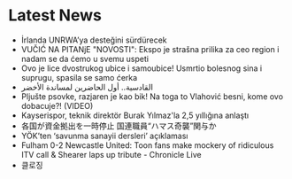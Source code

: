# Latest News
-  İrlanda UNRWA’ya desteğini sürdürecek
-  VUČIĆ NA PITANjE "NOVOSTI": Ekspo je strašna prilika za ceo region i nadam se da ćemo u svemu uspeti
-  Ovo je lice dvostrukog ubice i samoubice! Usmrtio bolesnog sina i suprugu, spasila se samo ćerka
-  القادسية.. أول الحاضرين لمساندة الأخضر
-  Pljušte psovke, razjaren je kao bik! Na toga to Vlahović besni, kome ovo dobacuje?! (VIDEO)
-  Kayserispor, teknik direktör Burak Yılmaz'la 2,5 yıllığına anlaştı
-  各国が資金拠出を一時停止 国連職員“ハマス奇襲”関与か
-  YÖK’ten ‘savunma sanayii dersleri’ açıklaması
-  Fulham 0-2 Newcastle United: Toon fans make mockery of ridiculous ITV call & Shearer laps up tribute - Chronicle Live
-  클로징
